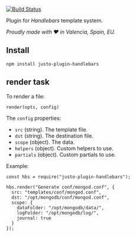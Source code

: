 [![Build Status](https://travis-ci.org/justojsp/justo-plugin-handlebars.svg?branch=master)](https://travis-ci.org/justojsp/justo-plugin-handlebars)

Plugin for *Handlebars* template system.

*Proudly made with ♥ in Valencia, Spain, EU.*

## Install

```
npm install justo-plugin-handlebars
```

## render task

To render a file:

```
render(opts, config)
```

The `config` properties:

- `src` (string). The template file.
- `dst` (string). The destination file.
- `scope` (object). The data.
- `helpers` (object). Custom helpers to use.
- `partials` (object). Custom partials to use.

Example:

```
const hbs = require("justo-plugin-handlebars");

hbs.render("Generate conf/mongod.conf", {
  src: "templates/conf/mongod.conf",
  dst: "/opt/mongodb/conf/mongod.conf",
  scope: {
    dataFolder: "/opt/mongodb/data/",
    logFolder: "/opt/mongodb/log/",
    journal: true
  }
});
```
